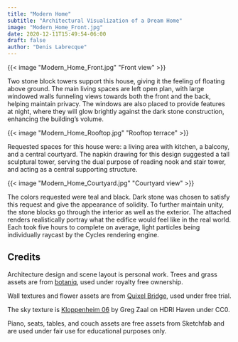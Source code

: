 ```yaml
---
title: "Modern Home"
subtitle: "Architectural Visualization of a Dream Home"
image: "Modern_Home_Front.jpg"
date: 2020-12-11T15:49:54-06:00
draft: false
author: "Denis Labrecque"
---
```

{{< image "Modern_Home_Front.jpg" "Front view" >}}

Two stone block towers support this house, giving it the feeling of floating above ground. The main living spaces are left open plan, with large windowed walls funneling views towards both the front and the back, helping maintain privacy. The windows are also placed to provide features at night, where they will glow brightly against the dark stone construction, enhancing the building’s volume.

{{< image "Modern_Home_Rooftop.jpg" "Rooftop terrace" >}}

Requested spaces for this house were: a living area with kitchen, a balcony, and a central courtyard. The napkin drawing for this design suggested a tall sculptural tower, serving the dual purpose of reading nook and stair tower, and acting as a central supporting structure.

{{< image "Modern_Home_Courtyard.jpg" "Courtyard view" >}}

The colors requested were teal and black. Dark stone was chosen to satisfy this request and give the appearance of solidity. To further maintain unity, the stone blocks go through the interior as well as the exterior. The attached renders realistically portray what the edifice would feel like in the real world. Each took five hours to complete on average, light particles being individually raycast by the Cycles rendering engine.

## Credits
Architecture design and scene layout is personal work. Trees and grass assets are from [botaniq](https://blendermarket.com/products/botaniq-trees), used under royalty free ownership.

Wall textures and flower assets are from [Quixel Bridge](https://quixel.com/bridge), used under free trial.

The sky texture is [Kloppenheim 06](https://hdrihaven.com/hdri/?h=kloppenheim_06) by Greg Zaal on HDRI Haven under CC0.

Piano, seats, tables, and couch assets are free assets from Sketchfab and are used under fair use for educational purposes only.